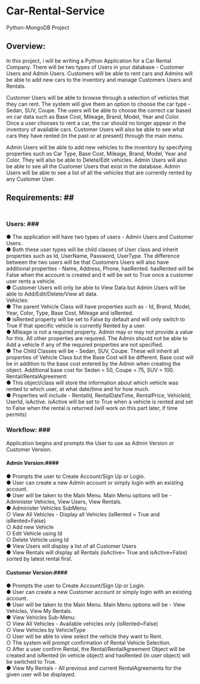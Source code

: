 # Car-Rental-Service #

Python-MongoDB Project

## Overview: ##
In this project, i will be writing a Python Application for a Car Rental Company. There will be two types of Users in your database - Customer Users and Admin Users. Customers will be able to rent cars and Admins will be able to add new cars to the inventory and manage Customers Users and Rentals.

Customer Users will be able to browse through a selection of vehicles that they can rent. The system will give them an option to choose the car type - Sedan, SUV, Coupe. The users will be able to choose the correct car based on car data such as Base Cost, Mileage, Brand, Model, Year and Color. Once a user chooses to rent a car, the car should no longer appear in the inventory of available cars. Customer Users will also be able to see what cars they have rented (in the past or at present) through the main menu.

Admin Users will be able to add new vehicles to the inventory by specifying properties such as Car Type, Base Cost, Mileage, Brand, Model, Year and Color. They will also be able to Delete/Edit vehicles. Admin Users will also be able to see all the Customer Users that exist in the database. Admin Users will be able to see a list of all the vehicles that are currently rented by any Customer User.

## Requirements: ## <br/><br>
### Users: ###<br/>
●	The application will have two types of users - Admin Users and Customer Users.<br/>
●	Both these user types will be child classes of User class and inherit properties such as Id, UserName, Password, UserType. The difference between the two users will be that Customers Users will also have additional properties - Name, Address, Phone, hasRented. hasRented will be False when the account is created and it will be set to True once a customer user rents a vehicle.<br/>
●	Customer Users will only be able to View Data but Admin Users will be able to Add/Edit/Delete/View all data.<br/>
Vehicles:<br/>
●	The parent Vehicle Class will have properties such as -  Id, Brand, Model, Year, Color, Type, Base Cost, Mileage and isRented.<br/>
●	isRented property will be set to False by default and will only switch to True if that specific vehicle is currently Rented by a user.<br/>
●	Mileage is not a required property. Admin may or may not provide a value for this. All other properties are required. The Admin should not be able to Add a vehicle if any of the required properties are not specified.<br/>
●	The Child Classes will be - Sedan, SUV, Coupe. These will inherit all properties of Vehicle Class but the Base Cost will be different. Base cost will be in addition to the base cost entered by the Admin when creating the object. Additional base cost for Sedan = 50, Coupe = 75, SUV = 100.<br/>
Rental/RentalAgreement:<br/>
●	This object/class will store the information about which vehicle was rented to which user, at what date/time and for how much.<br/>
●	Properties will include - RentalId, RentalDateTime, RentalPrice, VehicleId, UserId, isActive. isActive will be set to True when a vehicle is rented and set to False when the rental is returned (will work on this part later, if time permits)<br/>

### Workflow: ### <br/>
Application begins and prompts the User to use as Admin Version or Customer Version.<br/>
#### Admin Version:#### <br/>
●	Prompts the user to Create Account/Sign Up or Login.<br/>
●	User can create a new Admin account or simply login with an existing account.<br/>
●	User will be taken to the Main Menu. Main Menu options will be - Administer Vehicles, View Users, View Rentals.<br/>
●	Administer Vehicles SubMenu:<br/>
○	View All Vehicles - Display all Vehicles (isRented = True and isRented=False)<br/>
○	Add new Vehicle<br/>
○	Edit Vehicle using Id<br/>
○	Delete Vehicle using Id<br/>
●	View Users will display a list of all Customer Users<br/>
●	View Rentals will display all Rentals (isActive= True and isActive=False) sorted by latest rental first.<br/>

#### Customer Version:#### <br/>
●	Prompts the user to Create Account/Sign Up or Login.<br/>
●	User can create a new Customer account or simply login with an existing account.<br/>
●	User will be taken to the Main Menu. Main Menu options will be - View Vehicles, View My Rentals.<br/>
●	View Vehicles Sub-Menu:<br/>
○	View All Vehicles - Available vehicles only (isRented=False)<br/>
○	View Vehicles by VehicleType<br/>
○	User will be able to view select the vehicle they want to Rent.<br/>
○	The system will prompt confirmation of Rental Vehicle Selection.<br/>
○	After a user confirm Rental, the Rental/RentalAgreement Object will be created and isRented (in vehicle object) and hasRented (in user object) will be switched to True.<br/>
●	View My Rentals - All previous and current RentalAgreements for the given user will be displayed.<br/>
